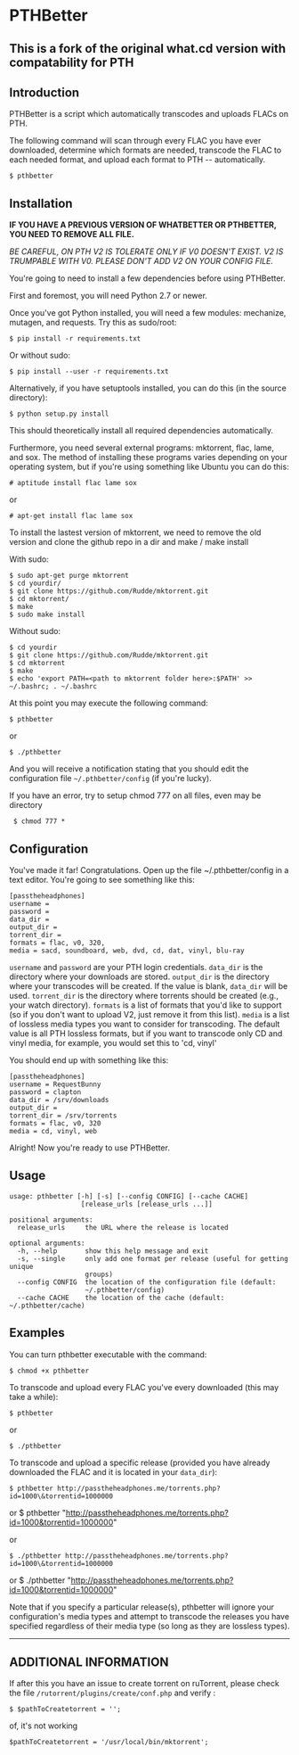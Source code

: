 # PTHBetter #

## This is a fork of the original what.cd version with compatability for PTH ##

Introduction
------------

PTHBetter is a script which automatically transcodes and uploads FLACs
on PTH.

The following command will scan through every FLAC you have ever
downloaded, determine which formats are needed, transcode the FLAC to
each needed format, and upload each format to PTH -- automatically.

    $ pthbetter

Installation
------------

**IF YOU HAVE A PREVIOUS VERSION OF WHATBETTER OR PTHBETTER, YOU NEED TO REMOVE ALL FILE.**

*BE CAREFUL, ON PTH V2 IS TOLERATE ONLY IF V0 DOESN'T EXIST.
V2 IS TRUMPABLE WITH V0.
PLEASE DON'T ADD V2 ON YOUR CONFIG FILE.*

You're going to need to install a few dependencies before using
PTHBetter.

First and foremost, you will need Python 2.7 or newer.

Once you've got Python installed, you will need a few modules: mechanize,
mutagen, and requests. Try this as sudo/root:

    $ pip install -r requirements.txt
    
Or without sudo:

    $ pip install --user -r requirements.txt
    
Alternatively, if you have setuptools installed, you can do this (in the
source directory):

    $ python setup.py install

This should theoretically install all required dependencies
automatically.

Furthermore, you need several external programs: mktorrent, flac,
lame, and sox. The method of installing these programs varies
depending on your operating system, but if you're using something like
Ubuntu you can do this:

    # aptitude install flac lame sox

or

    # apt-get install flac lame sox
    
To install the lastest version of mktorrent, we need to remove the old version and clone the github repo in a dir and make / make install

With sudo:

    $ sudo apt-get purge mktorrent
    $ cd yourdir/
    $ git clone https://github.com/Rudde/mktorrent.git
    $ cd mktorrent/
    $ make
    $ sudo make install
    
Without sudo:

    $ cd yourdir
    $ git clone https://github.com/Rudde/mktorrent.git
    $ cd mktorrent
    $ make
    $ echo 'export PATH=<path to mktorrent folder here>:$PATH' >> ~/.bashrc; . ~/.bashrc

At this point you may execute the following command:

    $ pthbetter
    
or

    $ ./pthbetter

And you will receive a notification stating that you should edit the
configuration file `~/.pthbetter/config` (if you're lucky).

If you have an error, try to setup chmod 777 on all files, even may be directory

     $ chmod 777 *

Configuration
-------------

You've made it far! Congratulations. Open up the file
\~/.pthbetter/config in a text editor. You're going to see something
like this:

    [passtheheadphones]
    username =
    password = 
    data_dir =
    output_dir =
    torrent_dir =
    formats = flac, v0, 320,
    media = sacd, soundboard, web, dvd, cd, dat, vinyl, blu-ray

`username` and `password` are your PTH login credentials. 
`data_dir` is the directory where your downloads are stored. 
`output_dir` is the directory where your transcodes will be created. If
the value is blank, `data_dir` will be used.
`torrent_dir` is the directory where torrents should be created (e.g.,
your watch directory). `formats` is a list of formats that you'd like to
support (so if you don't want to upload V2, just remove it from this
list).
`media` is a list of lossless media types you want to consider for
transcoding. The default value is all PTH lossless formats, but if
you want to transcode only CD and vinyl media, for example, you would
set this to 'cd, vinyl'

You should end up with something like this:

    [passtheheadphones]
    username = RequestBunny
    password = clapton
    data_dir = /srv/downloads
    output_dir =
    torrent_dir = /srv/torrents
    formats = flac, v0, 320
    media = cd, vinyl, web

Alright! Now you're ready to use PTHBetter.

Usage
-----

    usage: pthbetter [-h] [-s] [--config CONFIG] [--cache CACHE]
                      [release_urls [release_urls ...]]

    positional arguments:
      release_urls     the URL where the release is located

    optional arguments:
      -h, --help       show this help message and exit
      -s, --single     only add one format per release (useful for getting unique
                       groups)
      --config CONFIG  the location of the configuration file (default:
                       ~/.pthbetter/config)
      --cache CACHE    the location of the cache (default: ~/.pthbetter/cache)

Examples
--------

You can turn pthbetter executable with the command:

    $ chmod +x pthbetter

To transcode and upload every FLAC you've every downloaded (this may
take a while):

    $ pthbetter

or

    $ ./pthbetter

To transcode and upload a specific release (provided you have already
downloaded the FLAC and it is located in your `data_dir`):

    $ pthbetter http://passtheheadphones.me/torrents.php?id=1000\&torrentid=1000000
or  $ pthbetter "http://passtheheadphones.me/torrents.php?id=1000&torrentid=1000000"
    
or

    $ ./pthbetter http://passtheheadphones.me/torrents.php?id=1000\&torrentid=1000000
or  $ ./pthbetter "http://passtheheadphones.me/torrents.php?id=1000&torrentid=1000000"

Note that if you specify a particular release(s), pthbetter will
ignore your configuration's media types and attempt to transcode the
releases you have specified regardless of their media type (so long as
they are lossless types).

---- 

ADDITIONAL INFORMATION
----------------------

If after this you have an issue to create torrent on ruTorrent, please check the file `/rutorrent/plugins/create/conf.php` and verify :
    
    $ $pathToCreatetorrent = '';

of, it's not working

    $pathToCreatetorrent = '/usr/local/bin/mktorrent';
